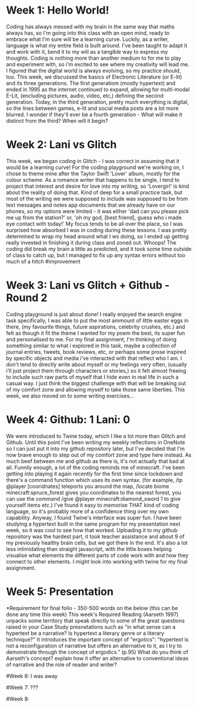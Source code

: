 # Week 1: Hello World!
<p>
Coding has always messed with my brain in the same way that maths always has, so I'm going into this class with an open mind, ready to embrace what I'm sure will be a learning curve. Luckily, as a writer, language is what my entire field is built around. I've been taught to adapt it and work with it, bend it to my will as a tangible way to express my thoughts. Coding is nothing more than another medium to for me to play and experiment with, so i'm excited to see where my creativity will lead me. I figured that the digital world is always evolving, so my practice should, too. 
This week, we discussed the basics of Electronic Literature (or E-lit) and its three generations. The first generatiom (mostly hypertext) and ended in 1995 as the internet continued to expand, allowing for multi-modal E-Lit, (encluding pictures, audio, video, etc,) defining the second generation. Today, in the third generation, pretty much everything is digital, so the lines between games, e-lit and social media posts are a lot more blurred. I wonder if they'll ever be a fourth generation - What will make it distinct from the third? When will it begin? 
</p>

# Week 2: Lani vs Glitch
<p>
This week, we began coding in Glitch - I was correct in assuming that it would be a learning curve! For the coding playground we're working on, I chose to theme mine after the Taylor Swift 'Lover' album, mostly for the colour scheme. As a romance writer that happens to be single, I tend to project that interest and desire for love into my writing, so 'Lovergirl' is kind about the reality of doing that. Kind of deep for a small practice task, but most of the writing we were supposed to include was supposed to be from text messages and notes app documents that we already have on our phones, so my options were limited - it was either 'dad can you please pick me up from the station?' or, 'oh my god, [best friend], guess who i made eye contact with today!'
My focus tends to be all over the place, so I was surprised how absorbed I was in coding during these lessons. I was pretty determined to wrap my head around what I ws doing, so I ended up getting really invested in finishing it during class and zoned out. Whoops! The coding did break my brain a little as predicted, and it took some time outside of class to catch up, but I managed to fix up any syntax errors without too much of a hitch #improvement
</p>


# Week 3: Lani vs Glitch + Github - Round 2 
<p>
Coding playground is just about done! I really enjoyed the search engine task specifically, I was able to put the most ammount of little easter eggs in there, (my favourite things, future aspirations, celebrity crushes, etc.) and felt as though it fit the theme I wanted for my poem the best, its super fun and personalised to me. For my final assignment, I'm thinking of doing something similar to what i explored in this task, maybe a collection of journal entries, tweets, book reviews, etc, or perhaps some prose inspired by specific objects and media i've interacted with that reflect who I am. I don't tend to directly write about myself or my feelings very often, (usually i'll just project them through characters or stories,) so it felt almost freeing to include such raw parts of myself that I hide even in real life in such a casual way. I just think the biggest challenge with that will be breaking out of my comfort zone and allowing myself to take those same liberties.
This week, we also moved on to some writing exercises...
</p>

# Week 4: Github: 1 Lani: 0
<p>
We were introduced to Twine today, which I like a lot more than Glitch and Github. Until this point I've been writing my weekly reflections in OneNote so I can just put it into my github repository later, but I've decided that I'm now brave enough to step out of my comfort zone and type here instead. As much beef between me and github as there is, it's not actually that bad at all. Funnily enough, a lot of the coding reminds me of minecraft. I've been getting into playing it again recently for the first time since lockdown and there's a command function which uses its own syntax. (for example, /tp @player [cooridnates] teleports you around the map, /locate biome minecraft:spruce_forest gives you coordinates to the nearest forest, you can use the command /give @player minecraft:diamond_sword 1 to give yourself items etc.) I've found it easy to memorise THAT kind of coding language, so it's probably more of a confidence thing over my own capability. 
Anyway, I found Twine's interface was super fun. I have been studying a hypertext built in the same program for my presentation next week, so it was cool to see how that worked. Uploading it to my github repository was the hardest part, it took teacher assistance and about 9 of my previously healthy brain cells, but we got there in the end. It's also a lot less intimidating than straight javascript, with the little boxes helping visualise what elements the different parts of code work with and how they connect to other elements. I might look into working with twine for my final assignment.
</p>

# Week 5: Presentation
<p>
*Requirement for final folio - 350-500 words on the below (this can be done any time this week)
This week's Required Reading (Aarseth 1997) unpacks some territory that speak directly to some of the great questions raised in your Case Study presnetations such as "in what sense can a hypertext be a narrative? Is hypertext a literary genre or a literary technique?" It introduces the important concept of "ergotics": "hypertext is not a reconfiguration of narrative but offers an alternative to it, as I try to demonstrate through the concept of ergodics." (p.95) What do you think of Aarseth's concept? explain how it offer an alternative to conventional ideas of narrative and the role of reader and writer?
</p>

#Week 6: 
I was away 

#Week 7:
???

#Week 8: 
